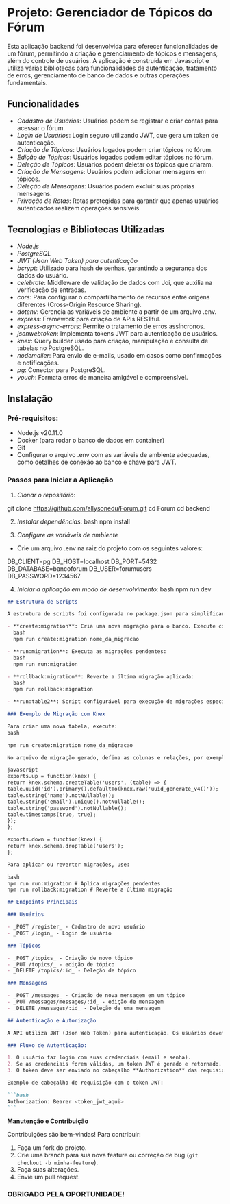 # Projeto: Gerenciador de Tópicos do Fórum

Esta aplicação backend foi desenvolvida para oferecer funcionalidades de um fórum, permitindo a criação e gerenciamento de tópicos e mensagens, além do controle de usuários. A aplicação é construída em Javascript e utiliza várias bibliotecas para funcionalidades de autenticação, tratamento de erros, gerenciamento de banco de dados e outras operações fundamentais.

## Funcionalidades

- _Cadastro de Usuários_: Usuários podem se registrar e criar contas para acessar o fórum.
- _Login de Usuários_: Login seguro utilizando JWT, que gera um token de autenticação.
- _Criação de Tópicos_: Usuários logados podem criar tópicos no fórum.
- _Edição de Tópicos_: Usuários logados podem editar tópicos no fórum.
- _Deleção de Tópicos_: Usuários podem deletar os tópicos que criaram.
- _Criação de Mensagens_: Usuários podem adicionar mensagens em tópicos.
- _Deleção de Mensagens_: Usuários podem excluir suas próprias mensagens.
- _Privação de Rotas_: Rotas protegidas para garantir que apenas usuários autenticados realizem operações sensíveis.

## Tecnologias e Bibliotecas Utilizadas

- _Node.js_
- _PostgreSQL_
- _JWT (Json Web Token) para autenticação_
- _bcrypt_: Utilizado para hash de senhas, garantindo a segurança dos dados do usuário.
- _celebrate_: Middleware de validação de dados com Joi, que auxilia na verificação de entradas.
- _cors_: Para configurar o compartilhamento de recursos entre origens diferentes (Cross-Origin Resource Sharing).
- _dotenv_: Gerencia as variáveis de ambiente a partir de um arquivo .env.
- _express_: Framework para criação de APIs RESTful.
- _express-async-errors_: Permite o tratamento de erros assíncronos.
- _jsonwebtoken_: Implementa tokens JWT para autenticação de usuários.
- _knex_: Query builder usado para criação, manipulação e consulta de tabelas no PostgreSQL.
- _nodemailer_: Para envio de e-mails, usado em casos como confirmações e notificações.
- _pg_: Conector para PostgreSQL.
- _youch_: Formata erros de maneira amigável e compreensível.

## Instalação

### Pré-requisitos:

- Node.js v20.11.0
- Docker (para rodar o banco de dados em container)
- Git
- Configurar o arquivo .env com as variáveis de ambiente adequadas, como detalhes de conexão ao banco e chave para JWT.

### Passos para Iniciar a Aplicação

1. _Clonar o repositório_:

git clone https://github.com/allysonedu/Forum.git
cd Forum
cd backend

2. _Instalar dependências_:
   bash
   npm install

3. _Configure as variáveis de ambiente_

- Crie um arquivo .env na raiz do projeto com os seguintes valores:

DB_CLIENT=pg
DB_HOST=localhost
DB_PORT=5432
DB_DATABASE=bancoforum
DB_USER=forumusers
DB_PASSWORD=1234567

4. _Iniciar a aplicação em modo de desenvolvimento_:
   bash
   npm run dev

````markdown
## Estrutura de Scripts

A estrutura de scripts foi configurada no package.json para simplificar o gerenciamento das migrações do banco de dados:

- **create:migration**: Cria uma nova migração para o banco. Execute com um nome específico:
  bash
  npm run create:migration nome_da_migracao

- **run:migration**: Executa as migrações pendentes:
  bash
  npm run run:migration

- **rollback:migration**: Reverte a última migração aplicada:
  bash
  npm run rollback:migration

- **run:table2**: Script configurável para execução de migrações específicas (ajuste conforme necessário para seu projeto).

### Exemplo de Migração com Knex

Para criar uma nova tabela, execute:
bash

npm run create:migration nome_da_migracao

No arquivo de migração gerado, defina as colunas e relações, por exemplo:

javascript
exports.up = function(knex) {
return knex.schema.createTable('users', (table) => {
table.uuid('id').primary().defaultTo(knex.raw('uuid_generate_v4()'));
table.string('name').notNullable();
table.string('email').unique().notNullable();
table.string('password').notNullable();
table.timestamps(true, true);
});
};

exports.down = function(knex) {
return knex.schema.dropTable('users');
};

Para aplicar ou reverter migrações, use:

bash
npm run run:migration # Aplica migrações pendentes
npm run rollback:migration # Reverte a última migração

## Endpoints Principais

### Usuários

- _POST /register_ - Cadastro de novo usuário
- _POST /login_ - Login de usuário

### Tópicos

- _POST /topics_ - Criação de novo tópico
- _PUT /topics/_ - edição de tópico
- _DELETE /topics/:id_ - Deleção de tópico

### Mensagens

- _POST /messages_ - Criação de nova mensagem em um tópico
- _PUT /messages/messages/:id_ - edição de mensagem
- _DELETE /messages/:id_ - Deleção de uma mensagem

## Autenticação e Autorização

A API utiliza JWT (Json Web Token) para autenticação. Os usuários devem se autenticar para acessar rotas protegidas.

### Fluxo de Autenticação:

1. O usuário faz login com suas credenciais (email e senha).
2. Se as credenciais forem válidas, um token JWT é gerado e retornado.
3. O token deve ser enviado no cabeçalho **Authorization** das requisições subsequentes.

Exemplo de cabeçalho de requisição com o token JWT:

```bash
Authorization: Bearer <token_jwt_aqui>
```
````

**Manutenção e Contribuição**

Contribuições são bem-vindas! Para contribuir:

1. Faça um fork do projeto.
2. Crie uma branch para sua nova feature ou correção de bug (`git checkout -b minha-feature`).
3. Faça suas alterações.
4. Envie um pull request.

### OBRIGADO PELA OPORTUNIDADE!

